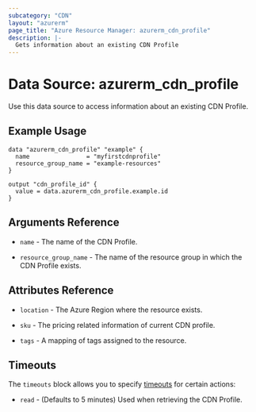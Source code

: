 ```yaml
---
subcategory: "CDN"
layout: "azurerm"
page_title: "Azure Resource Manager: azurerm_cdn_profile"
description: |-
  Gets information about an existing CDN Profile
---
```


# Data Source: azurerm_cdn_profile

Use this data source to access information about an existing CDN Profile.

## Example Usage

```hcl
data "azurerm_cdn_profile" "example" {
  name                = "myfirstcdnprofile"
  resource_group_name = "example-resources"
}

output "cdn_profile_id" {
  value = data.azurerm_cdn_profile.example.id
}
```

## Arguments Reference

* `name` - The name of the CDN Profile.

* `resource_group_name` - The name of the resource group in which the CDN Profile exists.

## Attributes Reference

* `location` - The Azure Region where the resource exists.

* `sku` - The pricing related information of current CDN profile.

* `tags` - A mapping of tags assigned to the resource.

## Timeouts

The `timeouts` block allows you to specify [timeouts](https://developer.hashicorp.com/terraform/language/resources/configure#define-operation-timeouts) for certain actions:

* `read` - (Defaults to 5 minutes) Used when retrieving the CDN Profile.

